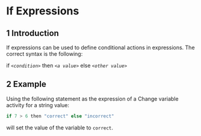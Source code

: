 # If Expressions

## 1 Introduction

If expressions can be used to define conditional actions in expressions. The correct syntax is the following:

if _`<condition>`_ then _`<a value>`_ else _`<other value>`_

## 2 Example

Using the following statement as the expression of a Change variable activity for a string value:

```java
if 7 > 6 then "correct" else "incorrect"
```

will set the value of the variable to `correct`.

